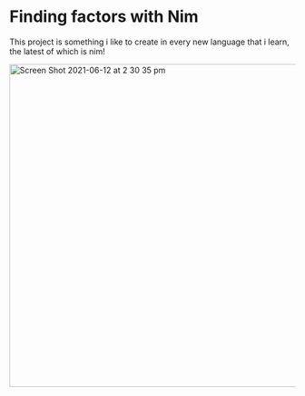 # Finding factors with Nim
This project is something i like to create in every new language that i learn, the latest of which is nim!

<img width="570" alt="Screen Shot 2021-06-12 at 2 30 35 pm" src="https://user-images.githubusercontent.com/61964090/121767474-eb632200-cb8a-11eb-8dbe-f21ea5557a35.png">

